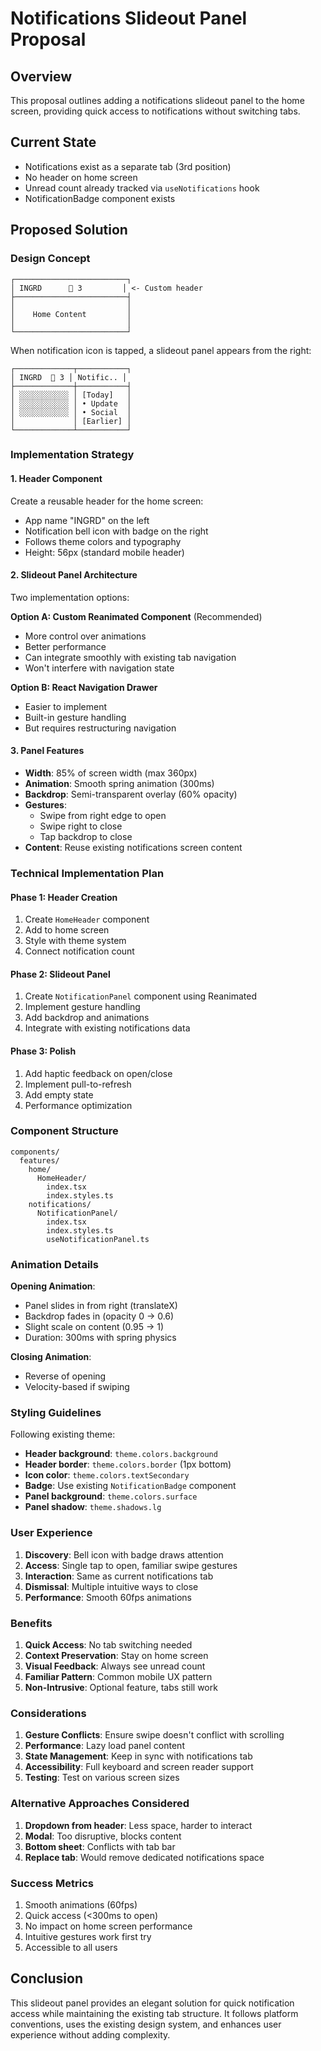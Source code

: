 # Notifications Slideout Panel Proposal

## Overview

This proposal outlines adding a notifications slideout panel to the home screen, providing quick access to notifications without switching tabs.

## Current State

- Notifications exist as a separate tab (3rd position)
- No header on home screen
- Unread count already tracked via `useNotifications` hook
- NotificationBadge component exists

## Proposed Solution

### Design Concept

```
┌─────────────────────────┐
│ INGRD      🔔 3         │ <- Custom header
├─────────────────────────┤
│                         │
│    Home Content         │
│                         │
└─────────────────────────┘
```

When notification icon is tapped, a slideout panel appears from the right:

```
┌─────────────┬───────────┐
│ INGRD  🔔 3 │ Notific.. │
├─────────────┼───────────┤
│ ░░░░░░░░░░░ │ [Today]   │
│ ░░░░░░░░░░░ │ • Update  │
│ ░░░░░░░░░░░ │ • Social  │
│             │ [Earlier] │
└─────────────┴───────────┘
```

### Implementation Strategy

#### 1. **Header Component**
Create a reusable header for the home screen:
- App name "INGRD" on the left
- Notification bell icon with badge on the right
- Follows theme colors and typography
- Height: 56px (standard mobile header)

#### 2. **Slideout Panel Architecture**
Two implementation options:

**Option A: Custom Reanimated Component** (Recommended)
- More control over animations
- Better performance
- Can integrate smoothly with existing tab navigation
- Won't interfere with navigation state

**Option B: React Navigation Drawer**
- Easier to implement
- Built-in gesture handling
- But requires restructuring navigation

#### 3. **Panel Features**
- **Width**: 85% of screen width (max 360px)
- **Animation**: Smooth spring animation (300ms)
- **Backdrop**: Semi-transparent overlay (60% opacity)
- **Gestures**: 
  - Swipe from right edge to open
  - Swipe right to close
  - Tap backdrop to close
- **Content**: Reuse existing notifications screen content

### Technical Implementation Plan

#### Phase 1: Header Creation
1. Create `HomeHeader` component
2. Add to home screen
3. Style with theme system
4. Connect notification count

#### Phase 2: Slideout Panel
1. Create `NotificationPanel` component using Reanimated
2. Implement gesture handling
3. Add backdrop and animations
4. Integrate with existing notifications data

#### Phase 3: Polish
1. Add haptic feedback on open/close
2. Implement pull-to-refresh
3. Add empty state
4. Performance optimization

### Component Structure

```
components/
  features/
    home/
      HomeHeader/
        index.tsx
        index.styles.ts
    notifications/
      NotificationPanel/
        index.tsx
        index.styles.ts
        useNotificationPanel.ts
```

### Animation Details

**Opening Animation**:
- Panel slides in from right (translateX)
- Backdrop fades in (opacity 0 → 0.6)
- Slight scale on content (0.95 → 1)
- Duration: 300ms with spring physics

**Closing Animation**:
- Reverse of opening
- Velocity-based if swiping

### Styling Guidelines

Following existing theme:
- **Header background**: `theme.colors.background`
- **Header border**: `theme.colors.border` (1px bottom)
- **Icon color**: `theme.colors.textSecondary`
- **Badge**: Use existing `NotificationBadge` component
- **Panel background**: `theme.colors.surface`
- **Panel shadow**: `theme.shadows.lg`

### User Experience

1. **Discovery**: Bell icon with badge draws attention
2. **Access**: Single tap to open, familiar swipe gestures
3. **Interaction**: Same as current notifications tab
4. **Dismissal**: Multiple intuitive ways to close
5. **Performance**: Smooth 60fps animations

### Benefits

1. **Quick Access**: No tab switching needed
2. **Context Preservation**: Stay on home screen
3. **Visual Feedback**: Always see unread count
4. **Familiar Pattern**: Common mobile UX pattern
5. **Non-Intrusive**: Optional feature, tabs still work

### Considerations

1. **Gesture Conflicts**: Ensure swipe doesn't conflict with scrolling
2. **Performance**: Lazy load panel content
3. **State Management**: Keep in sync with notifications tab
4. **Accessibility**: Full keyboard and screen reader support
5. **Testing**: Test on various screen sizes

### Alternative Approaches Considered

1. **Dropdown from header**: Less space, harder to interact
2. **Modal**: Too disruptive, blocks content
3. **Bottom sheet**: Conflicts with tab bar
4. **Replace tab**: Would remove dedicated notifications space

### Success Metrics

1. Smooth animations (60fps)
2. Quick access (<300ms to open)
3. No impact on home screen performance
4. Intuitive gestures work first try
5. Accessible to all users

## Conclusion

This slideout panel provides an elegant solution for quick notification access while maintaining the existing tab structure. It follows platform conventions, uses the existing design system, and enhances user experience without adding complexity.